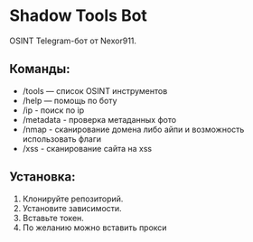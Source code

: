 # Shadow Tools Bot

OSINT Telegram-бот от Nexor911.

## Команды:
- /tools — список OSINT инструментов
- /help — помощь по боту
- /ip - поиск по ip
- /metadata - проверка метаданных фото
- /nmap - сканирование домена либо айпи и возможность использовать флаги
- /xss - сканирование сайта на xss

## Установка:
1. Клонируйте репозиторий.
2. Установите зависимости.
3. Вставьте токен.
4. По желанию можно вставить прокси
